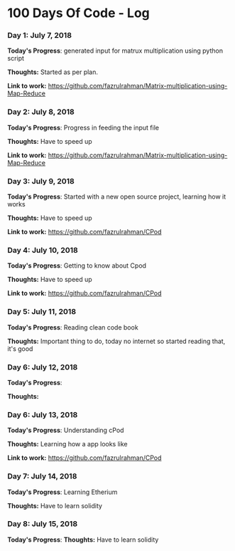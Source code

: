 # 100 Days Of Code - Log

### Day 1: July 7, 2018 

**Today's Progress**: generated input for matrux multiplication using python script

**Thoughts:** Started as per plan.

**Link to work:** https://github.com/fazrulrahman/Matrix-multiplication-using-Map-Reduce

### Day 2: July 8, 2018 

**Today's Progress**: Progress in feeding the input file

**Thoughts:** Have to speed up

**Link to work:** https://github.com/fazrulrahman/Matrix-multiplication-using-Map-Reduce

### Day 3: July 9, 2018 

**Today's Progress**: Started with a new open source project, learning how it works

**Thoughts:** Have to speed up

**Link to work:** https://github.com/fazrulrahman/CPod

### Day 4: July 10, 2018 

**Today's Progress**: Getting to know about Cpod

**Thoughts:** Have to speed up

**Link to work:** https://github.com/fazrulrahman/CPod

### Day 5: July 11, 2018 

**Today's Progress**: Reading clean code book

**Thoughts:** Important thing to do, today no internet so started reading that, it's good

### Day 6: July 12, 2018 

**Today's Progress**: 

**Thoughts:** 

### Day 6: July 13, 2018 

**Today's Progress**: Understanding cPod

**Thoughts:** Learning how a app looks like

**Link to work:** https://github.com/fazrulrahman/CPod

### Day 7: July 14, 2018 

**Today's Progress**: Learning Etherium

**Thoughts:** Have to learn solidity

### Day 8: July 15, 2018 

**Today's Progress**: 
**Thoughts:** Have to learn solidity


<!-- ### Day 0: February 30, 2016 (Example 2)
##### (delete me or comment me out)

**Today's Progress**: Fixed CSS, worked on canvas functionality for the app.

**Thoughts**: I really struggled with CSS, but, overall, I feel like I am slowly getting better at it. Canvas is still new for me, but I managed to figure out some basic functionality.

**Link(s) to work**: [Calculator App](http://www.example.com)


### Day 1: June 27, Monday

**Today's Progress**: I've gone through many exercises on FreeCodeCamp.

**Thoughts** I've recently started coding, and it's a great feeling when I finally solve an algorithm challenge after a lot of attempts and hours spent.

**Link(s) to work**
1. [Find the Longest Word in a String](https://www.freecodecamp.com/challenges/find-the-longest-word-in-a-string)
2. [Title Case a Sentence](https://www.freecodecamp.com/challenges/title-case-a-sentence) -->
